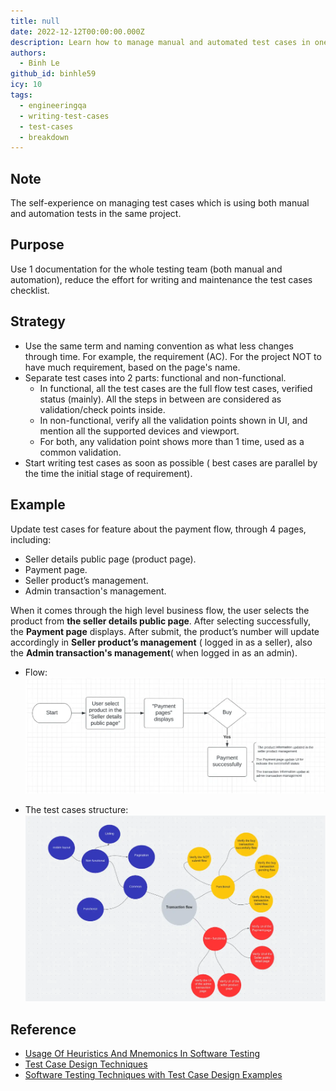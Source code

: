 ```yaml
---
title: null
date: 2022-12-12T00:00:00.000Z
description: Learn how to manage manual and automated test cases in one documentation using clear naming, separating functional and non-functional tests, and updating early for efficient software testing.
authors:
  - Binh Le
github_id: binhle59
icy: 10
tags:
  - engineeringqa
  - writing-test-cases
  - test-cases
  - breakdown
---
```


## Note
The self-experience on managing test cases which is using both manual and automation tests in the same project.

## Purpose
Use 1 documentation for the whole testing team (both manual and automation), reduce the effort for writing and maintenance the test cases checklist.

## Strategy
- Use the same term and naming convention as what less changes through time. For example, the requirement (AC). For the project NOT to have much requirement, based on the page's name.
- Separate test cases into 2 parts: functional and non-functional.
  - In functional, all the test cases are the full flow test cases, verified status (mainly). All the steps in between are considered as validation/check points inside.
  - In non-functional, verify all the validation points shown in UI, and mention all the supported devices and viewport.
  - For both, any validation point shows more than 1 time, used as a common validation.
- Start writing test cases as soon as possible ( best cases are parallel by the time the initial stage of requirement).

## Example
Update test cases for feature about the payment flow, through 4 p​​ages, including:

- Seller details public page (product page).
- Payment page.
- Seller product’s management.
- Admin transaction's management.

When it comes through the high level business flow, the user selects the product from **the seller details public page**. After selecting successfully, the **Payment page** displays. After submit, the product’s number will update accordingly in **Seller product’s management** ( logged in as a seller), also the **Admin transaction's management**( when logged in as an admin).

- Flow:
  ![](assets/test-cases-breakdown-structure_tc-breakdow-flow.webp)

- The test cases structure:
  ![](assets/test-cases-breakdown-structure_tc-breakdow-structure.webp)

## Reference
- [Usage Of Heuristics And Mnemonics In Software Testing](https://testmatick.com/usage-of-heuristics-and-mnemonics-in-software-testing/)
- [Test Case Design Techniques](https://www.botplayautomation.com/post/test-case-design-techniques)
- [Software Testing Techniques with Test Case Design Examples](https://www.guru99.com/software-testing-techniques.html)

